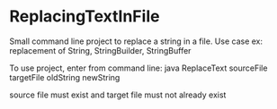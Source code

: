 # ReplacingTextInFile
Small command line project to replace a string in a file.  Use case ex: replacement of String, StringBuilder, StringBuffer


To use project, enter from command line: java ReplaceText sourceFile targetFile oldString newString 


source file must exist and target file must not already exist
